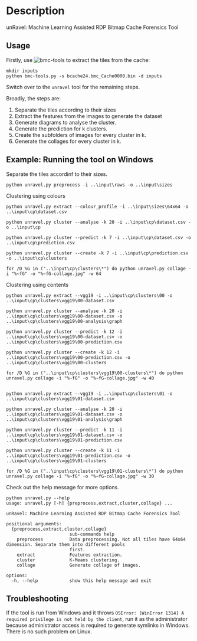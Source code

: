 # Description

unRavel: Machine Learning Assisted RDP Bitmap Cache Forensics Tool

## Usage

Firstly, use ![bmc-tools](https://github.com/ANSSI-FR/bmc-tools) to extract the tiles from the cache:

```
mkdir inputs
python bmc-tools.py -s bcache24.bmc_Cache0000.bin -d inputs
```

Switch over to the `unravel` tool for the remaining steps.

Broadly, the steps are:
1. Separate the tiles according to their sizes
1. Extract the features from the images to generate the dataset
1. Generate diagrams to analyse the cluster.
1. Generate the prediction for k clusters.
1. Create the subfolders of images for every cluster in k.
1. Generate the collages for every cluster in k.

## Example: Running the tool on Windows

Separate the tiles accordinf to their sizes.
```
python unravel.py preprocess -i ..\input\raws -o ..\input\sizes
```

Clustering using colours
```
python unravel.py extract --colour_profile -i ..\input\sizes\64x64 -o ..\input\cp\dataset.csv

python unravel.py cluster --analyse -k 20 -i ..\input\cp\dataset.csv -o ..\input\cp

python unravel.py cluster --predict -k 7 -i ..\input\cp\dataset.csv -o ..\input\cp\prediction.csv

python unravel.py cluster --create -k 7 -i ..\input\cp\prediction.csv -o ..\input\cp\clusters

for /D %G in ("..\input\cp\clusters\*") do python unravel.py collage -i "%~fG" -o "%~fG-collage.jpg" -w 64
```

Clustering using contents
```
python unravel.py extract --vgg19 -i ..\input\cp\clusters\00 -o ..\input\cp\clusters\vgg19\00-dataset.csv

python unravel.py cluster --analyse -k 20 -i ..\input\cp\clusters\vgg19\00-dataset.csv -o ..\input\cp\clusters\vgg19\00-analysis\graph

python unravel.py cluster --predict -k 12 -i ..\input\cp\clusters\vgg19\00-dataset.csv -o ..\input\cp\clusters\vgg19\00-prediction.csv

python unravel.py cluster --create -k 12 -i ..\input\cp\clusters\vgg19\00-prediction.csv -o ..\input\cp\clusters\vgg19\00-clusters

for /D %G in ("..\input\cp\clusters\vgg19\00-clusters\*") do python unravel.py collage -i "%~fG" -o "%~fG-collage.jpg" -w 40


python unravel.py extract --vgg19 -i ..\input\cp\clusters\01 -o ..\input\cp\clusters\vgg19\01-dataset.csv

python unravel.py cluster --analyse -k 20 -i ..\input\cp\clusters\vgg19\01-dataset.csv -o ..\input\cp\clusters\vgg19\01-analysis\graph

python unravel.py cluster --predict -k 11 -i ..\input\cp\clusters\vgg19\01-dataset.csv -o ..\input\cp\clusters\vgg19\01-prediction.csv

python unravel.py cluster --create -k 11 -i ..\input\cp\clusters\vgg19\01-prediction.csv -o ..\input\cp\clusters\vgg19\01-clusters

for /D %G in ("..\input\cp\clusters\vgg19\01-clusters\*") do python unravel.py collage -i "%~fG" -o "%~fG-collage.jpg" -w 30
```

Check out the help message for more options.
```
python unravel.py --help
usage: unravel.py [-h] {preprocess,extract,cluster,collage} ...

unRavel: Machine Learning Assisted RDP Bitmap Cache Forensics Tool

positional arguments:
  {preprocess,extract,cluster,collage}
                        sub-commands help
    preprocess          Data preprocessing. Not all tiles have 64x64 dimension. Separate them into different pools
                        first.
    extract             Features extraction.
    cluster             K-Means clustering.
    collage             Generate collage of images.

options:
  -h, --help            show this help message and exit
```

## Troubleshooting

If the tool is run from Windows and it throws `OSError: [WinError 1314] A required privilege is not held by the client`,
run it as the administrator because administrator access is required to generate symlinks in Windows.
There is no such problem on Linux.
